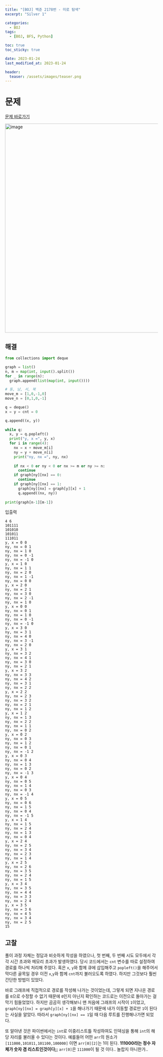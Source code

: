 ```yaml
---
title: "[BOJ] 백준 2178번 - 미로 탐색"
excerpt: "Silver 1"

categories:
  - BOJ
tags:
  - [BOJ, BFS, Python]

toc: true
toc_sticky: true

date: 2023-01-24
last_modified_at: 2023-01-24

header:
  teaser: /assets/images/teaser.png
---
```


# 문제

[문제 바로가기](https://www.acmicpc.net/problem/2178)

<img width="686" alt="image" src="https://user-images.githubusercontent.com/121740394/214046370-8ab146a9-5010-45f2-8ce1-8dee99021e92.png">

## 해결

```py
from collections import deque

graph = list()
n, m = map(int, input().split())
for _ in range(n):
  graph.append(list(map(int, input())))

# 동, 남, 서, 북
move_m = [1,0,-1,0]
move_n = [0,1,0,-1]

q = deque()
x = y = cnt = 0

q.append((x, y))
         
while q:
  x, y = q.popleft()
  print("y, x =", y, x)
  for i in range(4):
    nx = x + move_m[i]
    ny = y + move_n[i]
    print("ny, nx =", ny, nx)
  
    if nx < 0 or ny < 0 or nx >= m or ny >= n:
      continue
    if graph[ny][nx] == 0:
      continue
    if graph[ny][nx] == 1:
      graph[ny][nx] = graph[y][x] + 1
      q.append((nx, ny))
    
print(graph[n-1][m-1])
```


입출력

```
4 6
101111
101010
101011
111011
y, x = 0 0
ny, nx = 0 1
ny, nx = 1 0
ny, nx = 0 -1
ny, nx = -1 0
y, x = 1 0
ny, nx = 1 1
ny, nx = 2 0
ny, nx = 1 -1
ny, nx = 0 0
y, x = 2 0
ny, nx = 2 1
ny, nx = 3 0
ny, nx = 2 -1
ny, nx = 1 0
y, x = 0 0
ny, nx = 0 1
ny, nx = 1 0
ny, nx = 0 -1
ny, nx = -1 0
y, x = 3 0
ny, nx = 3 1
ny, nx = 4 0
ny, nx = 3 -1
ny, nx = 2 0
y, x = 3 1
ny, nx = 3 2
ny, nx = 4 1
ny, nx = 3 0
ny, nx = 2 1
y, x = 3 2
ny, nx = 3 3
ny, nx = 4 2
ny, nx = 3 1
ny, nx = 2 2
y, x = 2 2
ny, nx = 2 3
ny, nx = 3 2
ny, nx = 2 1
ny, nx = 1 2
y, x = 1 2
ny, nx = 1 3
ny, nx = 2 2
ny, nx = 1 1
ny, nx = 0 2
y, x = 0 2
ny, nx = 0 3
ny, nx = 1 2
ny, nx = 0 1
ny, nx = -1 2
y, x = 0 3
ny, nx = 0 4
ny, nx = 1 3
ny, nx = 0 2
ny, nx = -1 3
y, x = 0 4
ny, nx = 0 5
ny, nx = 1 4
ny, nx = 0 3
ny, nx = -1 4
y, x = 0 5
ny, nx = 0 6
ny, nx = 1 5
ny, nx = 0 4
ny, nx = -1 5
y, x = 1 4
ny, nx = 1 5
ny, nx = 2 4
ny, nx = 1 3
ny, nx = 0 4
y, x = 2 4
ny, nx = 2 5
ny, nx = 3 4
ny, nx = 2 3
ny, nx = 1 4
y, x = 2 5
ny, nx = 2 6
ny, nx = 3 5
ny, nx = 2 4
ny, nx = 1 5
y, x = 3 4
ny, nx = 3 5
ny, nx = 4 4
ny, nx = 3 3
ny, nx = 2 4
y, x = 3 5
ny, nx = 3 6
ny, nx = 4 5
ny, nx = 3 4
ny, nx = 2 5
15
```

## 고찰

풀이 과정 자체는 정답과 비슷하게 작성을 하였으나, 첫 번째, 두 번째 시도 모두에서 각각 시간 초과와 메모리 초과가 발생하였다. 당시 코드에서는 `cnt` 변수를 따로 설정하여 경로를 하나씩 처리해 주었다. 혹은 `x`, `y`와 함께 큐에 삽입해주고 `popleft()`을 해주어서 막다른 골목일 경우 이전 `x`,`y`와 함께 `cnt`까지 불러오도록 하였다. 하지만 그것보다 훨씬 간단한 방법이 있었다.

바로 그래프에 직접적으로 경로를 작성해 나가는 것이었는데, 그렇게 되면 지나온 경로를 `0`으로 수정할 수 없기 때문에 `0`인지 아닌지 확인하는 코드로는 이전으로 돌아가는 걸 막기 힘들었었다. 하지만 곰곰히 생각해보니 맨 처음에 그래프의 시작이 `1`이었고, `graph[ny][nx] = graph[y][x] + 1`을 해나가기 때문에 내가 이동할 경로만 `1`이 된다는 사실을 알았다. 따라서 `graph[ny][nx] == 1`일 때 다음 루트를 진행해나가면 되었다.

또 알아낸 것은 파이썬에서는 `int`로 이중리스트틀 작성하여도 인덱싱을 통해 `int`의 해당 자리를 불러올 수 있다는 것이다. 예를들어 어떤 `arr`의 원소가 `[111000,101011,101100,100000]` 이면 `arr[0][2]`는 1이 된다. **111000라는 정수 자체가 숫자 겸 리스트인것이다;;**
`arr[0]`은 `111000`이 될 것 이다.. 놀랍지 아니한가..
